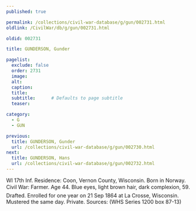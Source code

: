 ```yaml
---
published: true

permalink: /collections/civil-war-database/g/gun/002731.html
oldlink: /CivilWar/db/g/gun/002731.html

oldid: 002731

title: GUNDERSON, Gunder

pagelist:
  exclude: false
  order: 2731
  image: 
  alt:
  caption:
  title:
  subtitle:      # Defaults to page subtitle
  teaser:

category: 
  - G 
  - GUN

previous:
  title: GUNDERSON, Gunder
  url: /collections/civil-war-database/g/gun/002730.html  
next:
  title: GUNDERSON, Hans
  url: /collections/civil-war-database/g/gun/002732.html   
---
```

WI 17th Inf. Residence: Coon, Vernon County, Wisconsin. Born in Norway. Civil War: Farmer. Age 44. Blue eyes, light brown hair, dark complexion, 5&#146;9&#148;. Drafted. Enrolled for one year on 21 Sep 1864 at La Crosse, Wisconsin. Mustered the same day. Private. Sources: (WHS Series 1200 box 87-13)